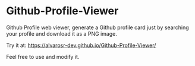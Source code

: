 # Github-Profile-Viewer
Github Profile web viewer, generate a Github profile card just by searching your profile and download it as a PNG image.

Try it at: https://alvarosr-dev.github.io/Github-Profile-Viewer/

Feel free to use and modify it.
